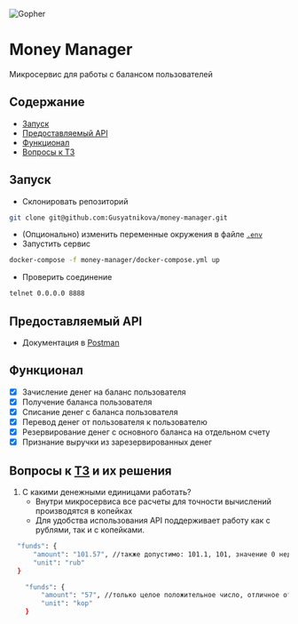 ![Gopher](https://user-images.githubusercontent.com/29982395/200129257-71a4c973-78ad-43e6-a1b3-353427fee487.jpeg)
# Money Manager

Микросервис для работы с балансом пользователей


## Содержание
- [Запуск](#запуск)
- [Предоставляемый API](#предоставляемый-api)
- [Функционал](#функционал)
- [Вопросы к ТЗ](#вопросы-к-тз-и-их-решения)

## Запуск
- Склонировать репозиторий
```sh
git clone git@github.com:Gusyatnikova/money-manager.git   
```
- (Опционально) изменить переменные окружения в файле [`.env`](.env)
- Запустить сервис
```sh
docker-compose -f money-manager/docker-compose.yml up
```
- Проверить соединение
```sh
telnet 0.0.0.0 8888
```

## Предоставляемый API
- Документация в [Postman](https://documenter.getpostman.com/view/17987701/2s8YYBRmmE)

## Функционал
- [x] Зачисление денег на баланс пользователя
- [x] Получение баланса пользователя
- [x] Списание денег с баланса пользователя
- [x] Перевод денег от пользователя к пользователю
- [x] Резервирование денег с основного баланса на отдельном счету
- [x] Признание выручки из зарезервированных денег

## Вопросы к [ТЗ](https://github.com/avito-tech/internship_backend_2022) и их решения
1. С какими денежными единицами работать?
    * Внутри микросервиса все расчеты для точности вычислений производятся в копейках
    * Для удобства использования API поддерживает работу как с рублями, так и с копейками.
  ```sh
    "funds": {
        "amount": "101.57", //также допустимо: 101.1, 101, значение 0 недопустимо
        "unit": "rub"
    }
```  
```sh
    "funds": {
        "amount": "57", //только целое положительное число, отличное от 0
        "unit": "kop"
    }
```

